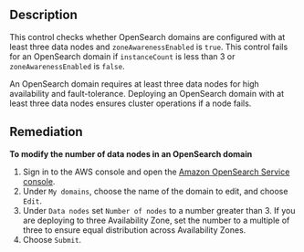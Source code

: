 ## Description

This control checks whether OpenSearch domains are configured with at least three data nodes and `zoneAwarenessEnabled` is `true`. This control fails for an OpenSearch domain if `instanceCount` is less than 3 or `zoneAwarenessEnabled` is `false`.

An OpenSearch domain requires at least three data nodes for high availability and fault-tolerance. Deploying an OpenSearch domain with at least three data nodes ensures cluster operations if a node fails.

## Remediation

**To modify the number of data nodes in an OpenSearch domain**

1. Sign in to the AWS console and open the [Amazon OpenSearch Service console](https://console.aws.amazon.com/es/).
2. Under `My domains`, choose the name of the domain to edit, and choose `Edit`.
3. Under `Data nodes` set `Number of nodes` to a number greater than 3. If you are deploying to three Availability Zone, set the number to a multiple of three to ensure equal distribution across Availability Zones.
4. Choose `Submit`.